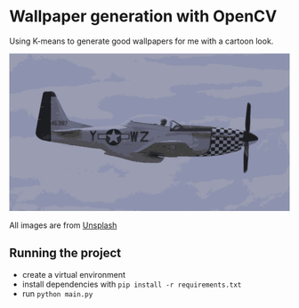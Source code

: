 # Wallpaper generation with OpenCV

Using K-means to generate good wallpapers for me with a cartoon look.

![sample image](./assets/IMG233535130722.jpg)

All images are from [Unsplash](https://unsplash.com)

## Running the project

* create a virtual environment
* install dependencies with `pip install -r requirements.txt`
* run `python main.py`
